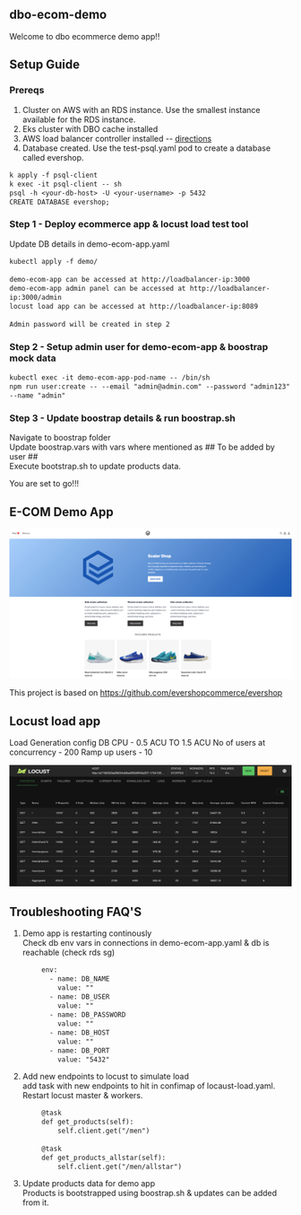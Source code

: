 ## dbo-ecom-demo

Welcome to dbo ecommerce demo app!!

## Setup Guide

### Prereqs

1. Cluster on AWS with an RDS instance. Use the smallest instance available for the RDS instance. 
2. Eks cluster with DBO cache installed
3. AWS load balancer controller installed -- [directions](https://docs.aws.amazon.com/eks/latest/userguide/lbc-helm.html)
4. Database created. Use the test-psql.yaml pod to create a database called evershop. 
```
k apply -f psql-client
k exec -it psql-client -- sh
psql -h <your-db-host> -U <your-username> -p 5432
CREATE DATABASE evershop;
```


### Step 1 - Deploy ecommerce app & locust load test tool

Update DB details in demo-ecom-app.yaml <br>

```
kubectl apply -f demo/

demo-ecom-app can be accessed at http://loadbalancer-ip:3000 
demo-ecom-app admin panel can be accessed at http://loadbalancer-ip:3000/admin 
locust load app can be accessed at http://loadbalancer-ip:8089 

Admin password will be created in step 2
```

### Step 2 - Setup admin user for demo-ecom-app & boostrap mock data

```
kubectl exec -it demo-ecom-app-pod-name -- /bin/sh
npm run user:create -- --email "admin@admin.com" --password "admin123" --name "admin" 
```

### Step 3 - Update boostrap details & run boostrap.sh

Navigate to boostrap folder <br>
Update boostrap.vars with vars where mentioned as ## To be added by user ## <br>
Execute bootstrap.sh to update products data. <br>

You are set to go!!!

## E-COM Demo App
![Demo APP Screenshot](readmeimages/app.png)

This project is based on https://github.com/evershopcommerce/evershop

## Locust load app

Load Generation config
DB CPU - 0.5 ACU TO 1.5 ACU
No of users at concurrency - 200
Ramp up users - 10

![LOAD APP Screenshot](readmeimages/load.png)


## Troubleshooting FAQ'S

1. Demo app is restarting continously <br>
Check db env vars in connections in demo-ecom-app.yaml & db is reachable (check rds sg)

```
        env:
          - name: DB_NAME
            value: ""
          - name: DB_USER
            value: ""
          - name: DB_PASSWORD
            value: ""
          - name: DB_HOST
            value: ""
          - name: DB_PORT
            value: "5432"
```

2. Add new endpoints to locust to simulate load <br>
 add task with new endpoints to hit in confimap of locaust-load.yaml. Restart locust master & workers.

```
        @task
        def get_products(self):
            self.client.get("/men")

        @task
        def get_products_allstar(self):
            self.client.get("/men/allstar")
```

3. Update products data for demo app <br>
Products is bootstrapped using boostrap.sh & updates can be added from it.
